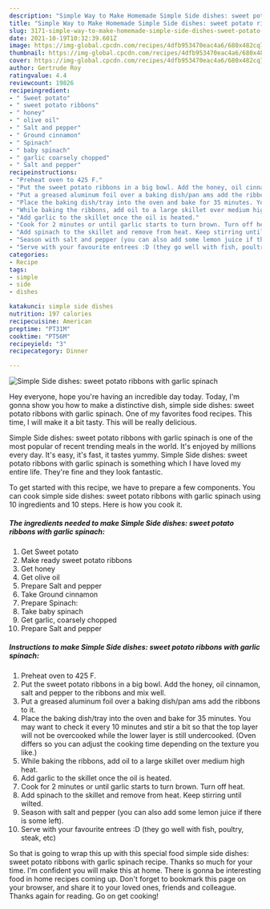 ```yaml
---
description: "Simple Way to Make Homemade Simple Side dishes: sweet potato ribbons with garlic spinach"
title: "Simple Way to Make Homemade Simple Side dishes: sweet potato ribbons with garlic spinach"
slug: 3171-simple-way-to-make-homemade-simple-side-dishes-sweet-potato-ribbons-with-garlic-spinach
date: 2021-10-19T10:32:39.601Z
image: https://img-global.cpcdn.com/recipes/4dfb953470eac4a6/680x482cq70/simple-side-dishes-sweet-potato-ribbons-with-garlic-spinach-recipe-main-photo.jpg
thumbnail: https://img-global.cpcdn.com/recipes/4dfb953470eac4a6/680x482cq70/simple-side-dishes-sweet-potato-ribbons-with-garlic-spinach-recipe-main-photo.jpg
cover: https://img-global.cpcdn.com/recipes/4dfb953470eac4a6/680x482cq70/simple-side-dishes-sweet-potato-ribbons-with-garlic-spinach-recipe-main-photo.jpg
author: Gertrude Roy
ratingvalue: 4.4
reviewcount: 19826
recipeingredient:
- " Sweet potato"
- " sweet potato ribbons"
- " honey"
- " olive oil"
- " Salt and pepper"
- " Ground cinnamon"
- " Spinach"
- " baby spinach"
- " garlic coarsely chopped"
- " Salt and pepper"
recipeinstructions:
- "Preheat oven to 425 F."
- "Put the sweet potato ribbons in a big bowl. Add the honey, oil cinnamon, salt and pepper to the ribbons and mix well."
- "Put a greased aluminum foil over a baking dish/pan ams add the ribbons to it."
- "Place the baking dish/tray into the oven and bake for 35 minutes. You may want to check it every 10 minutes and stir a bit so that the top layer will not be overcooked while the lower layer is still undercooked. (Oven differs so you can adjust the cooking time depending on the texture you like.)"
- "While baking the ribbons, add oil to a large skillet over medium high heat."
- "Add garlic to the skillet once the oil is heated."
- "Cook for 2 minutes or until garlic starts to turn brown. Turn off heat."
- "Add spinach to the skillet and remove from heat. Keep stirring until wilted."
- "Season with salt and pepper (you can also add some lemon juice if there is some left)."
- "Serve with your favourite entrees :D (they go well with fish, poultry, steak, etc)"
categories:
- Recipe
tags:
- simple
- side
- dishes

katakunci: simple side dishes 
nutrition: 197 calories
recipecuisine: American
preptime: "PT31M"
cooktime: "PT56M"
recipeyield: "3"
recipecategory: Dinner

---
```



![Simple Side dishes: sweet potato ribbons with garlic spinach](https://img-global.cpcdn.com/recipes/4dfb953470eac4a6/680x482cq70/simple-side-dishes-sweet-potato-ribbons-with-garlic-spinach-recipe-main-photo.jpg)

Hey everyone, hope you're having an incredible day today. Today, I'm gonna show you how to make a distinctive dish, simple side dishes: sweet potato ribbons with garlic spinach. One of my favorites food recipes. This time, I will make it a bit tasty. This will be really delicious.

Simple Side dishes: sweet potato ribbons with garlic spinach is one of the most popular of recent trending meals in the world. It's enjoyed by millions every day. It's easy, it's fast, it tastes yummy. Simple Side dishes: sweet potato ribbons with garlic spinach is something which I have loved my entire life. They're fine and they look fantastic.




To get started with this recipe, we have to prepare a few components. You can cook simple side dishes: sweet potato ribbons with garlic spinach using 10 ingredients and 10 steps. Here is how you cook it.

<!--inarticleads1-->

##### The ingredients needed to make Simple Side dishes: sweet potato ribbons with garlic spinach:

1. Get  Sweet potato
1. Make ready  sweet potato ribbons
1. Get  honey
1. Get  olive oil
1. Prepare  Salt and pepper
1. Take  Ground cinnamon
1. Prepare  Spinach:
1. Take  baby spinach
1. Get  garlic, coarsely chopped
1. Prepare  Salt and pepper




<!--inarticleads2-->

##### Instructions to make Simple Side dishes: sweet potato ribbons with garlic spinach:

1. Preheat oven to 425 F.
1. Put the sweet potato ribbons in a big bowl. Add the honey, oil cinnamon, salt and pepper to the ribbons and mix well.
1. Put a greased aluminum foil over a baking dish/pan ams add the ribbons to it.
1. Place the baking dish/tray into the oven and bake for 35 minutes. You may want to check it every 10 minutes and stir a bit so that the top layer will not be overcooked while the lower layer is still undercooked. (Oven differs so you can adjust the cooking time depending on the texture you like.)
1. While baking the ribbons, add oil to a large skillet over medium high heat.
1. Add garlic to the skillet once the oil is heated.
1. Cook for 2 minutes or until garlic starts to turn brown. Turn off heat.
1. Add spinach to the skillet and remove from heat. Keep stirring until wilted.
1. Season with salt and pepper (you can also add some lemon juice if there is some left).
1. Serve with your favourite entrees :D (they go well with fish, poultry, steak, etc)




So that is going to wrap this up with this special food simple side dishes: sweet potato ribbons with garlic spinach recipe. Thanks so much for your time. I'm confident you will make this at home. There is gonna be interesting food in home recipes coming up. Don't forget to bookmark this page on your browser, and share it to your loved ones, friends and colleague. Thanks again for reading. Go on get cooking!
